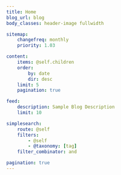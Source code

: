 ```yaml
---
title: Home
blog_url: blog
body_classes: header-image fullwidth

sitemap:
    changefreq: monthly
    priority: 1.03

content:
    items: @self.children
    order:
        by: date
        dir: desc
    limit: 5
    pagination: true

feed:
    description: Sample Blog Description
    limit: 10

simplesearch:
    route: @self
    filters:
        - @self
        - @taxonomy: [tag]
    filter_combinator: and

pagination: true
---
```

